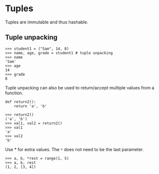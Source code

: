 # Tuples


Tuples are immutable and thus hashable.

## Tuple unpacking

``` {.python}
>>> student1 = ("Sam", 14, 8)
>>> name, age, grade = student1 # tuple unpacking
>>> name
'Sam'
>>> age
14
>>> grade
8
```

Tuple unpacking can also be used to return/accept multiple values from a
function.

``` {.python}
def return2():
    return 'a', 'b'

>>> return2()
('a', 'b')
>>> val1, val2 = return2()
>>> val1
'a'
>>> val2
'b'
```

Use \* for extra values. The `*` does not need to be the last parameter.

``` {.python}
>>> a, b, *rest = range(1, 5)
>>> a, b, rest
(1, 2, [3, 4])